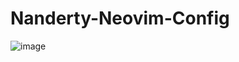 # Nanderty-Neovim-Config
![image](https://github.com/Nanderty/Nanderty-Neovim-Config/assets/89153936/a3a6fa67-f5de-4ec7-9ff3-56095724b84e)
